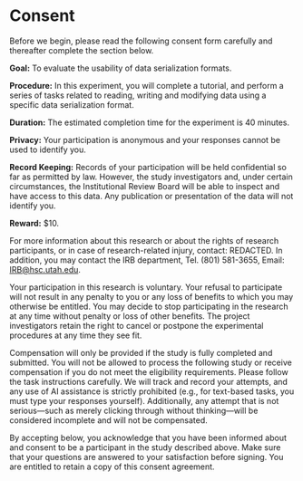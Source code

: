 # Consent

Before we begin, please read the following consent form carefully and thereafter complete the section below.

**Goal:** To evaluate the usability of data serialization formats.

**Procedure:** In this experiment, you will complete a tutorial, and perform a series of tasks related to reading, writing and modifying data using a specific data serialization format.

**Duration:** The estimated completion time for the experiment is 40 minutes.

**Privacy:** Your participation is anonymous and your responses cannot be used to identify you.

**Record Keeping:** Records of your participation will be held confidential so far as permitted by law. However,
the study investigators and, under certain circumstances, the Institutional Review Board will be able to inspect and
have access to this data. Any publication or presentation of the data will not identify you.

**Reward:** $10.

For more information about this research or about the rights of research participants, or in case of research-related injury, contact: REDACTED. In addition, you may contact the IRB department, Tel. (801) 581-3655, Email: IRB@hsc.utah.edu.

Your participation in this research is voluntary. Your refusal to participate will not result in any penalty to you or any loss of benefits to which you may otherwise be entitled. You may decide to stop participating in the research at any time without penalty or loss of other benefits. The project investigators retain the right to cancel or postpone the experimental procedures at any time they see fit.

Compensation will only be provided if the study is fully completed and submitted. You will not be allowed to process the following study or receive compensation if you do not meet the eligibility requirements. Please follow the task instructions carefully. We will track and record your attempts, and any use of AI assistance is strictly prohibited (e.g., for text-based tasks, you must type your responses yourself). Additionally, any attempt that is not serious—such as merely clicking through without thinking—will be considered incomplete and will not be compensated.

By accepting below, you acknowledge that you have been informed about and consent to be a participant in the study described above. Make sure that your questions are answered to your satisfaction before signing. You are entitled to retain a copy of this consent agreement.
